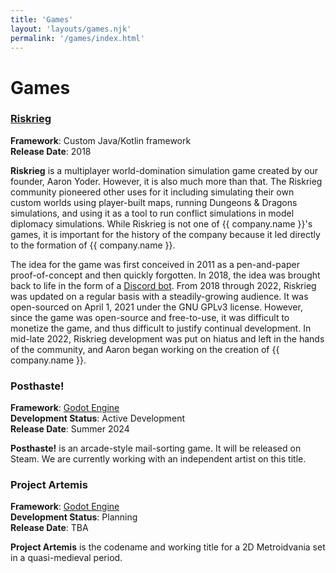 ```yaml
---
title: 'Games'
layout: 'layouts/games.njk'
permalink: '/games/index.html'
---
```


# Games

### [Riskrieg](https://riskrieg.com)

**Framework**: Custom Java/Kotlin framework\
**Release Date**: 2018

**Riskrieg** is a multiplayer world-domination simulation game created by our founder, Aaron Yoder. However, it is also much more than that. The Riskrieg community pioneered other uses for it including simulating their own custom worlds using player-built maps, running Dungeons & Dragons simulations, and using it as a tool to run conflict simulations in model diplomacy simulations. While Riskrieg is not one of {{ company.name }}'s games, it is important for the history of the company because it led directly to the formation of {{ company.name }}.

The idea for the game was first conceived in 2011 as a pen-and-paper proof-of-concept and then quickly forgotten. In 2018, the idea was brought back to life in the form of a [Discord bot](https://github.com/Riskrieg/discord-bot). From 2018 through 2022, Riskrieg was updated on a regular basis with a steadily-growing audience. It was open-sourced on April 1, 2021 under the GNU GPLv3 license. However, since the game was open-source and free-to-use, it was difficult to monetize the game, and thus difficult to justify continual development. In mid-late 2022, Riskrieg development was put on hiatus and left in the hands of the community, and Aaron began working on the creation of {{ company.name }}.


### Posthaste!

**Framework**: [Godot Engine](https://godotengine.org/)\
**Development Status**: Active Development\
**Release Date**: Summer 2024

**Posthaste!** is an arcade-style mail-sorting game. It will be released on Steam. We are currently working with an independent artist on this title.

### Project Artemis

**Framework**: [Godot Engine](https://godotengine.org/)\
**Development Status**: Planning\
**Release Date**: TBA

**Project Artemis** is the codename and working title for a 2D Metroidvania set in a quasi-medieval period.